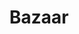 ---
template: Post
title: Bazaar
tags: Casseroles, Pasta, Sauces, Tea
category: Local
phone: 901-861-7218
services: Free Local Delivery
---
